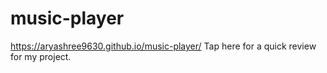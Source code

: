 # music-player
https://aryashree9630.github.io/music-player/ Tap here for a quick review for my project.
